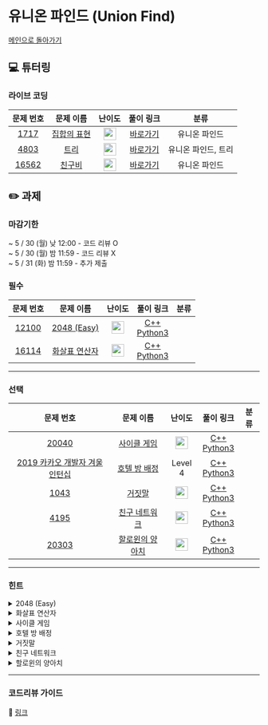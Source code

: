 # 유니온 파인드 (Union Find)

[메인으로 돌아가기](https://github.com/Altu-Bitu-2/Notice)

## 💻 튜터링

### 라이브 코딩

|문제 번호|문제 이름|난이도|풀이 링크|분류|
| :-----: | :-----: | :-----: | :-----: | :-----: |
|<a href="https://www.acmicpc.net/problem/1717" target="_blank">1717</a>|<a href="https://www.acmicpc.net/problem/1717" target="_blank">집합의 표현</a>|<img height="25px" width="25px" src="https://static.solved.ac/tier_small/12.svg"/>|[바로가기](https://github.com/Altu-Bitu-2/Notice/blob/main/05%EC%9B%94%2024%EC%9D%BC%20-%20%EC%9C%A0%EB%8B%88%EC%98%A8%20%ED%8C%8C%EC%9D%B8%EB%93%9C/%EB%9D%BC%EC%9D%B4%EB%B8%8C%20%EC%BD%94%EB%94%A9/1717.cpp)|유니온 파인드|
|<a href="https://www.acmicpc.net/problem/4803" target="_blank">4803</a>|<a href="https://www.acmicpc.net/problem/4803" target="_blank">트리</a>|<img height="25px" width="25px" src="https://static.solved.ac/tier_small/12.svg"/>|[바로가기](https://github.com/Altu-Bitu-2/Notice/blob/main/05%EC%9B%94%2024%EC%9D%BC%20-%20%EC%9C%A0%EB%8B%88%EC%98%A8%20%ED%8C%8C%EC%9D%B8%EB%93%9C/%EB%9D%BC%EC%9D%B4%EB%B8%8C%20%EC%BD%94%EB%94%A9/4803.cpp)|유니온 파인드, 트리|
|<a href="https://www.acmicpc.net/problem/16562" target="_blank">16562</a>|<a href="https://www.acmicpc.net/problem/16562" target="_blank">친구비</a>|<img height="25px" width="25px" src="https://static.solved.ac/tier_small/13.svg"/>|[바로가기](https://github.com/Altu-Bitu-2/Notice/blob/main/05%EC%9B%94%2024%EC%9D%BC%20-%20%EC%9C%A0%EB%8B%88%EC%98%A8%20%ED%8C%8C%EC%9D%B8%EB%93%9C/%EB%9D%BC%EC%9D%B4%EB%B8%8C%20%EC%BD%94%EB%94%A9/16562.cpp)|유니온 파인드|


## ✏️ 과제
### 마감기한
~ 5 / 30 (월) 낮 12:00 - 코드 리뷰 O </br>
~ 5 / 30 (월) 밤 11:59 - 코드 리뷰 X </br>
~ 5 / 31 (화) 밤 11:59 - 추가 제출 </br>

### 필수

|문제 번호|문제 이름|난이도|풀이 링크|분류|
| :-----: | :-----: | :-----: | :-----: | :-----: |
|<a href="https://www.acmicpc.net/problem/12100" target="_blank">12100</a>|<a href="https://www.acmicpc.net/problem/12100" target="_blank">2048 (Easy)</a>|<img height="25px" width="25px" src="https://static.solved.ac/tier_small/14.svg"/>|[C++]()<br/>[Python3]()||
|<a href="https://www.acmicpc.net/problem/16114" target="_blank">16114</a>|<a href="https://www.acmicpc.net/problem/16114" target="_blank">화살표 연산자</a>|<img height="25px" width="25px" src="https://static.solved.ac/tier_small/8.svg"/>|[C++]()<br/>[Python3]()| &nbsp; |


---

### 선택

|문제 번호|문제 이름|난이도|풀이 링크|분류|
| :-----: | :-----: | :-----: | :-----: | :-----: |
|<a href="https://www.acmicpc.net/problem/20040" target="_blank">20040</a>|<a href="https://www.acmicpc.net/problem/20040" target="_blank">사이클 게임</a>|<img height="25px" width="25px" src="https://static.solved.ac/tier_small/12.svg"/>|[C++]()<br/>[Python3]()||
|<a href="https://programmers.co.kr/learn/courses/30/lessons/64063" target="_blank">2019 카카오 개발자 겨울 인턴십</a>|<a href="https://programmers.co.kr/learn/courses/30/lessons/64063" target="_blank">호텔 방 배정</a>|Level 4|[C++]()<br/>[Python3]()||
|<a href="https://www.acmicpc.net/problem/1043" target="_blank">1043</a>|<a href="https://www.acmicpc.net/problem/1043" target="_blank">거짓말</a>|<img height="25px" width="25px" src="https://static.solved.ac/tier_small/12.svg"/>|[C++]()<br/>[Python3]()||
|<a href="https://www.acmicpc.net/problem/4195" target="_blank">4195</a>|<a href="https://www.acmicpc.net/problem/4195" target="_blank">친구 네트워크</a>|<img height="25px" width="25px" src="https://static.solved.ac/tier_small/14.svg"/>|[C++]()<br/>[Python3]()||
|<a href="https://www.acmicpc.net/problem/20303" target="_blank">20303</a>|<a href="https://www.acmicpc.net/problem/20303" target="_blank">할로윈의 양아치</a>|<img height="25px" width="25px" src="https://static.solved.ac/tier_small/13.svg"/>|[C++]()<br/>[Python3]()|&nbsp;|



---

### 힌트

<details>
<summary>2048 (Easy)</summary>
<div markdown="1">
&nbsp;&nbsp;&nbsp;&nbsp;가능한 모든 경우를 탐색해도 상, 하, 좌, 우 4가지 경우에 깊이는 최대 5까지 밖에 안 빠지네요! 시간은 충분해요. 블록을 이동 시키는 부분을 잘 구현해야겠어요. 잘 풀리지 않는다면, 두 수가 같지 않은 경우와 근접한 칸이 아니라 서로 떨어져 있는데 같은 수인 경우를 잘 처리했는지 확인해 볼까요?
</div>
</details>

<details>
<summary>화살표 연산자</summary>
<div markdown="1">
&nbsp;&nbsp;&nbsp;&nbsp;간단해 보이지만 몇 가지 코너 케이스를 주의해야 해요. INFINITE, ERROR, 0이 나오는 경우를 잘 정리해 볼까요? x 자체가 양수와 음수일 수도 있지만, n의 개수에 따라 부호가 바뀔 수도 있죠.
</div>
</details>

<details>
<summary>사이클 게임</summary>
<div markdown="1">
&nbsp;&nbsp;&nbsp;&nbsp;사이클이 발생하는 순간을 파악하려면 매번 사이클 발생 여부를 체크해야겠네요. 이걸 빠르게 계산하려면 어떤 방법을 써야 할까요?
</div>
</details>

<details>
<summary>호텔 방 배정</summary>
<div markdown="1">
&nbsp;&nbsp;&nbsp;&nbsp;배정하는 방에 곧바로 접근할 수 있는 방법은 없을까요? 배정하는 방들은 모두 순서대로 연결되어 있어요. 그런데 여기까지만 해결하면 효율성에서 점수를 얻을 수 없어요! 문제의 입력 범위를 다시 살펴볼까요? 입력으로 들어올 수 있는 방 번호의 범위가 크네요.
</div>
</details>

<details>
<summary>거짓말</summary>
<div markdown="1">
&nbsp;&nbsp;&nbsp;&nbsp;같은 파티에 속한 사람들은 하나의 집합에 속해 있다고 할 수 있겠네요. 진실을 말할 수 없는 경우는 그 집합이 어떤 상태일 때 일까요? 라이브 코딩에서 다룬 4803번에서 힌트를 구할 수 있어요! 한 사람이 여러 파티에 참여할 수 있다는 걸 잊으면 안돼요.
</div>
</details>

<details>
<summary>친구 네트워크</summary>
<div markdown="1">
&nbsp;&nbsp;&nbsp;&nbsp;그래프의 정점이 문자열으로 들어오네요! 바로 쓰기엔 어려우니 정수로 바꾸어 사용해야겠어요. 어떤 컨테이너를 활용하면 좋을까요?
</div>
</details>

<details>
<summary>할로윈의 양아치</summary>
<div markdown="1">
&nbsp;&nbsp;&nbsp;&nbsp;우선 아이들의 무리와 각 무리의 사탕의 수를 구해야 해요! 이는 집합으로 나누고, 각 집합의 원소 개수와 원소들의 합을 구하는 것과 같죠. 튜터링 때 다룬 가장 효율적인 유니온 파인드를 활용해 볼 수 있겠어요. 그리고 구한 아이들의 무리를 잘 선택해서 k명 미만의 아이로 가장 많은 사탕을 뺏는 건 예전에 다룬 알고리즘을 활용할 수 있어요. 마치 무게가 정해진 배낭에 사탕을 최대한 많이 챙기는 것과 같지 않나요..?
</div>
</details>


---

### 코드리뷰 가이드

🔗 [링크]()

